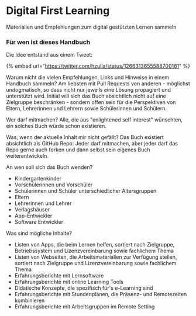 # Digital First Learning

Materialien und Empfehlungen zum digital gestützten Lernen sammeln



### Für wen ist dieses Handbuch



Die Idee entstand aus einem Tweet: 

{% embed url="https://twitter.com/hzulla/status/1266313655588700161" %}

Warum nicht die vielen Empfehlungen, Links und Hinweise in einem Handbuch sammeln? Am liebsten mit Pull Requests von anderen - möglichst undogmatisch, so dass nicht nur jeweils eine Lösung propagiert und unterstützt wird. Initial will sich das Buch absichtlich nicht auf eine Zielgruppe beschränken - sondern offen sein für die Perspektiven von Eltern, Lehrerinnen und Lehrern sowie Schülerinnen und Schülern.

Wer darf mitmachen? Alle, die aus "enlightened self interest" wünschten, ein solches Buch würde schon existieren.

Was, wenn der aktuelle Inhalt mir nicht gefällt? Das Buch existiert absichtlich als GitHub Repo: Jeder darf mitmachen, aber jeder darf das Repo gerne auch forken und dann selbst sein eigenes Buch weiterentwickeln.

An wen soll sich das Buch wenden? 

* Kindergartenkinder
* Vorschülerinnen und Vorschüler
* Schülerinnen und Schüler unterschiedlicher Altersgruppen
* Eltern
* Lehrerinnen und Lehrer
* Verlagshäuser
* App-Entwickler
* Software Entwickler

Was sind mögliche Inhalte?

* Listen von Apps, die beim Lernen helfen, sortiert nach Zielgruppe, Betriebssystem und Lizenzvereinbarung sowie fachlichem Thema
* Listen von Webseiten, die Arbeitsmaterialien zur Verfügung stellen, sortiert nach Zielgruppe und Lizenzvereinbarung sowie fachlichem Thema
* Erfahrungsberichte mit Lernsoftware
* Erfahrungsberichte mit online Learning Tools
* Didatische Konzepte, die spezifisch für's e-Learning sind
* Erfahrungsberichte mit Stundenplänen, die Präsenz- und Remotezeiten kombinieren
* Erfahrungsberichte mit Arbeitsgruppen im Remote Setting

